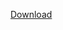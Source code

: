[Download](https://raw.githubusercontent.com/backslashxx/bad-apple-ascii/refs/heads/simple_resetprop/module.zip)

